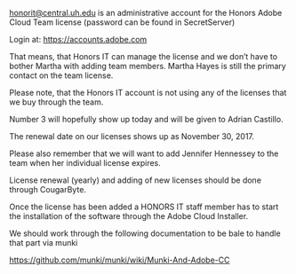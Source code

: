 honorit@central.uh.edu is an administrative account for the Honors Adobe Cloud Team license (password can be found in SecretServer)

Login at: https://accounts.adobe.com

That means, that Honors IT can manage the license and we don’t have to bother Martha with adding team members. Martha Hayes is still the primary contact on the team license.

Please note, that the Honors IT account is not using any of the licenses that we buy through the team.



Number 3 will hopefully show up today and will be given to Adrian Castillo.

The renewal date on our licenses shows up as November 30, 2017.

Please also remember that we will want to add Jennifer Hennessey to the team when her individual license expires.

License renewal (yearly) and adding of new licenses should be done through CougarByte.

Once the license has been added a HONORS IT staff member has to start the installation of the software through the Adobe Cloud Installer.

We should work through the following documentation to be bale to handle that part via munki

https://github.com/munki/munki/wiki/Munki-And-Adobe-CC
